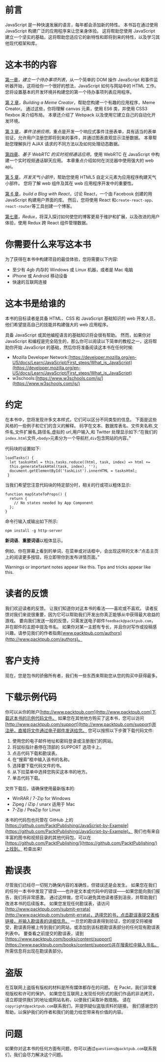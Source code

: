 # 前言

JavaScript 是一种快速发展的语言，每年都会添加新的特性。 本书旨在通过使用 JavaScript 构建广泛的应用程序来让您亲身体验。 这将帮助您使用 JavaScript 建立一个坚实的基础，这将帮助您适应它的新特性和即将到来的特性，以及学习其他现代框架和库。

# 这本书的内容

[第一章](1.html#KVCC0-f852807d0cb141b58fff8f992d32cbb7)，*建立一个待办事项列表*，从一个简单的 DOM 操作 JavaScript 和事件监听器开始，这将给你一个很好的想法，JavaScript 如何与网站中的 HTML 工作。 您将设置基本的开发环境并构建您的第一个待办事项列表应用程序。

[第 2 章](2.html#1BRPS0-f852807d0cb141b58fff8f992d32cbb7)，*Building a Meme Creator*，帮助您构建一个有趣的应用程序，Meme Creator。 通过这些，你将理解 canvas 元素，使用 ES6 类，并使用 CSS3 flexbox 来介绍布局。 本章还介绍了 Webpack 以及使用它建立自己的自动化开发环境。

[第 3 章](3.html#27GQ60-f852807d0cb141b58fff8f992d32cbb7)，*事件注册应用*，重点是开发一个响应式事件注册表单，具有适当的表单验证，允许用户注册您即将到来的事件，并通过图表直观显示注册数据。 本章帮助您理解执行 AJAX 请求的不同方法以及如何处理动态数据。

[第四章](4.html#2UD7M0-f852807d0cb141b58fff8f992d32cbb7)、*基于 WebRTC 的实时视频通话应用*，使用 WebRTC 在 JavaScript 中构建一个实时视频通话聊天应用。 本章重点介绍如何在浏览器中使用强大的 web api。

[第 5 章](5.html#3IE3G0-f852807d0cb141b58fff8f992d32cbb7)，*开发天气小部件*，帮助您使用 HTML5 自定义元素为应用程序构建天气小部件。 您将了解 web 组件及其在 web 应用程序开发中的重要性。

[第 6 章](6.html#45GEO0-f852807d0cb141b58fff8f992d32cbb7)，*build a Blog with React*，讨论 React，一个由 Facebook 创建的用 JavaScript 构建用户界面的库。 然后，您将使用 React 和`create-react-app`、`react-router`等工具创建一个博客。

[第七章](7.html#5410O0-f852807d0cb141b58fff8f992d32cbb7)，*Redux*，将深入探讨如何使您的博客更易于维护和扩展，以及改进的用户体验，使用 Redux 跨 React 组件管理数据。

# 你需要什么来写这本书

为了获得在本书中构建项目的最佳体验，您将需要以下内容:

*   至少有 4gb 内存的 Windows 或 Linux 机器，或者是 Mac 电脑
*   iPhone 或 Android 移动设备
*   快速的互联网连接

# 这本书是给谁的

本书的目标读者是具备 HTML、CSS 和 JavaScript 基础知识的 web 开发人员，他们希望提高自己的技能并构建强大的 web 应用程序。

具备 JavaScript 或其他编程语言的基础知识将会很有帮助。 然而，如果你对 JavaScript 和编程是完全陌生的，那么你可以阅读以下简单的教程之一，这将帮助你开始 JavaScript 的基础，然后你将准备阅读这本书在任何时候:

*   Mozilla Developer Network:[https://developer.mozilla.org/en-US/docs/Learn/JavaScript/First_steps/What_is_JavaScript](https://developer.mozilla.org/en-US/docs/Learn/JavaScript/First_steps/What_is_JavaScript)
*   w3schools:[https://www.w3schools.com/js/](https://www.w3schools.com/js/)

# 约定

在本书中，您将发现许多文本样式，它们可以区分不同类型的信息。 下面是这些风格的一些例子和它们的含义的解释。 码字在文本、数据库表名、文件夹名称,文件名,文件扩展名,路径名,虚拟的 url,用户输入,和 Twitter 处理显示如下:“在我们的`index.html`文件,`<body>`元素分为一个导航栏,`div`包含网站的内容。”

代码块的设置如下:

```
loadTasks() {
  let tasksHtml = this.tasks.reduce((html, task, index) => html +=  
  this.generateTaskHtml(task, index), '');
  document.getElementById('taskList').innerHTML = tasksHtml;
 }
```

当我们希望您注意代码块的特定部分时，相关的行或项以粗体显示:

```
function mapStateToProps() {
  return {
    // No states needed by App Component
  };
}
```

命令行输入或输出如下所示:

```
npm install -g http-server
```

**新词语**、**重要词语**以粗体显示。

例如，你在屏幕上看到的单词，在菜单或对话框中，会出现这样的文本:“点击主页上的阅读更多按钮，将立即带你到发布详情页面。”

Warnings or important notes appear like this. Tips and tricks appear like this.

# 读者的反馈

我们欢迎读者的反馈。 让我们知道你对这本书的看法——喜欢或不喜欢。 读者反馈对我们来说很重要，因为它可以帮助我们开发出你真正能够从中获得最大收益的游戏。 要向我们发送一般的反馈，只需发送电子邮件`feedback@packtpub.com`，并在邮件的主题中提及书名。 如果你对某一主题有专长，并且你对写作或投稿感兴趣，请参见我们的作者指南[www.packtpub.com/authors](http://www.packtpub.com/authors)。

# 客户支持

现在，您是包书的骄傲所有者，我们有一些东西来帮助您从您的购买中获得最多。

# 下载示例代码

你可以从你的账户[http://www.packtpub.com](http://www.packtpub.com)下载这本书的示例代码文件。 如果您在其他地方购买了这本书，您可以访问[http://www.packtpub.com/support](http://www.packtpub.com/support)并注册，直接将文件通过电子邮件发送给您。 您可以按照以下步骤下载代码文件:

1.  使用您的电子邮件地址和密码登录或注册我们的网站。
2.  将鼠标指针悬停在顶部的 SUPPORT 选项卡上。
3.  点击代码下载和勘误表。
4.  在“搜索”框中输入该书的名称。
5.  选择要下载代码文件的书。
6.  从下拉菜单中选择您购买这本书的地方。
7.  单击代码下载。

文件下载后，请确保使用最新版本的:

*   WinRAR / 7-Zip for Windows
*   Zipeg / iZip / unarx 适用于 Mac
*   7-Zip / PeaZip for Linux

本书的代码包也托管在 GitHub 上的[https://github.com/PacktPublishing/JavaScript-by-Example](https://github.com/PacktPublishing/JavaScript-by-Example)。 我们也有来自丰富的图书和视频目录的其他代码包，可以在[https://github.com/PacktPublishing/](https://github.com/PacktPublishing/)上找到。 检查出来!

# 勘误表

尽管我们已经尽一切努力确保内容的准确性，但错误还是会发生。 如果您在我们的任何一本书中发现了错误——也许是文本或代码中的错误——如果您能向我们报告，我们将非常感激。 通过这样做，您可以避免其他读者感到沮丧，并帮助我们改进本书的后续版本。 如果您发现任何勘误表，请访问[http://www.packtpub.com/submit-errata](http://www.packtpub.com/submit-errata)，选择您的书，点击勘误表提交表格链接，并输入勘误表的详细信息。 一旦您的勘误表得到验证，您的提交将被接受，勘误表将被上传到我们的网站，或添加到该标题勘误表部分的任何现有勘误表列表中。 要查看之前提交的勘误表，请到[https://www.packtpub.com/books/content/support](https://www.packtpub.com/books/content/support)并在搜索栏中输入书名。 所需信息将出现在勘误表部分。

# 盗版

在互联网上盗版有版权的材料是所有媒体都存在的问题。 在 Packt，我们非常重视版权和许可的保护。 如果您在互联网上发现任何形式的我们作品的非法拷贝，请立即提供我们的地址或网站名称，以便我们采取补救措施。 请在`copyright@packtpub.com`联系我们，并提供疑似盗版资料的链接。 我们感谢您的帮助，以保护我们的作者和我们的能力给您带来有价值的内容。

# 问题

如果你对这本书的任何方面有问题，你可以通过`questions@packtpub.com`联系我们，我们会尽力解决这个问题。